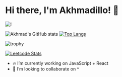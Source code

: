 # Hi there, I'm Akhmadillo! 👋


![!](https://komarev.com/ghpvc/?username=akhmadmamirov&color=brightgreen)

![Akhmad's GitHub stats](https://github-readme-stats.vercel.app/api?username=akhmadmamirov&show_icons=true&theme=tokyonight&count_private=true&include_all_commits=true)
[![Top Langs](https://github-readme-stats.vercel.app/api/top-langs/?username=akhmadmamirov&layout=compact&theme=tokyonight)](https://github.com/akhmadmamirov)

![trophy](https://github-profile-trophy.vercel.app/?username=akhmadmamirov)

[![Leetcode Stats](https://leetcard.jacoblin.cool/akhmadillo)](https://leetcode.com/akhmadillo)

<!--

Here are some ideas to get you started:
-->
- 🔥 I’m currently working on JavaScript + React
- 👯 I’m looking to collaborate on ^


